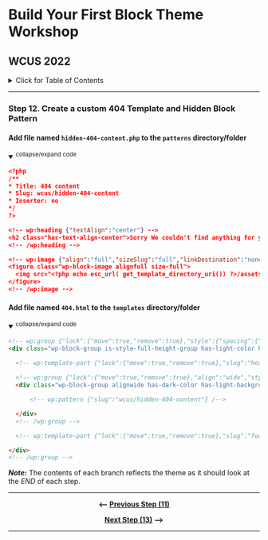 # Build Your First Block Theme Workshop
## WCUS 2022
<details><summary>Click for Table of Contents</summary>

- [Step 0.][0] Setting up Development Environment 
- [Step 1.][1] Create and Activate a Minimal Block Theme
- [Step 2.][2] Create and incorporate template parts
- [Step 3.][3] Create a theme.json file
- [Step 4.][4] Add Settings to theme.json
- [Step 5.][5] Refine Templates and Parts
- [Step 6.][6] Add styles to theme.json
- [Step 7.][7] Enqueue style.css for custom CSS
- [Step 8.][8] Register and use block styles and custom variables
- [Step 9.][9] Surface a block pattern via theme.json
- [Step 10.][10] Create a Template Layout Block Pattern
- [Step 11.][11] Create and Register singular.html
- [Step 12.][12] Create a custom 404 page __<--You Are Here__
- [Step 13.][13] Create and register a custom template
- [Step 14.][14] Create a style variation
- [Step 15.][15] Final - Export your theme!
</details>

---

### Step 12. Create a custom 404 Template and Hidden Block Pattern

#### Add file named `hidden-404-content.php` to the `patterns` directory/folder

<details open>
<summary>
<sup>collapse/expand code</sup>
</summary>

  ```json
<?php
/**
 * Title: 404 content
 * Slug: wcus/hidden-404-content
 * Inserter: no
 */
?>

<!-- wp:heading {"textAlign":"center"} -->
<h2 class="has-text-align-center">Sorry We couldn't find anything for you, here's a cute Wapuu instead.</h2>
<!-- /wp:heading -->

<!-- wp:image {"align":"full","sizeSlug":"full","linkDestination":"none"} -->
<figure class="wp-block-image alignfull size-full">
    <img src="<?php echo esc_url( get_template_directory_uri()) ?>/assets/images/surferpuu.jpeg" alt="<?php echo esc_attr__( 'WCUS 2022 Wapuu.', 'wcus' ) ?>"/>
</figure>
<!-- /wp:image -->
```
</details>
  
#### Add file named `404.html` to the `templates` directory/folder
<details open>
<summary>
<sup>collapse/expand code</sup>
</summary>

  ```html
<!-- wp:group {"lock":{"move":true,"remove":true},"style":{"spacing":{"padding":{"top":"0px","right":"0px","bottom":"30px","left":"0px"},"blockGap":"0px","margin":{"top":"0px","bottom":"0px"}}},"backgroundColor":"contrast","textColor":"light","className":"is-style-full-height-group","layout":{"inherit":true}} -->
<div class="wp-block-group is-style-full-height-group has-light-color has-contrast-background-color has-text-color has-background" style="margin-top:0px;margin-bottom:0px;padding-top:0px;padding-right:0px;padding-bottom:30px;padding-left:0px">
    
    <!-- wp:template-part {"lock":{"move":true,"remove":true},"slug":"header","align":"full"} /-->

    <!-- wp:group {"lock":{"move":true,"remove":true},"align":"wide","style":{"spacing":{"padding":{"top":"40px","right":"40px","bottom":"40px","left":"40px"}}},"backgroundColor":"light","textColor":"dark","layout":{"contentSize":""}} -->
    <div class="wp-block-group alignwide has-dark-color has-light-background-color has-text-color has-background" style="padding-top:40px;padding-right:40px;padding-bottom:40px;padding-left:40px">

        <!-- wp:pattern {"slug":"wcus/hidden-404-content"} /-->

    </div>
    <!-- /wp:group -->

    <!-- wp:template-part {"lock":{"move":true,"remove":true},"slug":"footer","align":"wide"} /-->

</div>
<!-- /wp:group -->
```
</details>

*__Note:__* The contents of each branch reflects the theme as it should look at the _END_ of each step.

---

<div align="center">

__<-- [Previous Step (11)][11]__

 __[Next Step (13)][13] -->__

</div>


---

[0]: ../../tree/step-0/#wcus-2022
[1]: ../../tree/step-1/#wcus-2022
[2]: ../../tree/step-2/#wcus-2022
[3]: ../../tree/step-3/#wcus-2022
[4]: ../../tree/step-4/#wcus-2022
[5]: ../../tree/step-5/#wcus-2022
[6]: ../../tree/step-6/#wcus-2022
[7]: ../../tree/step-7/#wcus-2022
[8]: ../../tree/step-8/#wcus-2022
[9]: ../../tree/step-9/#wcus-2022
[10]: ../../tree/step-10/#wcus-2022
[11]: ../../tree/step-11/#wcus-2022
[12]: ../../tree/step-12/#wcus-2022
[13]: ../../tree/step-13/#wcus-2022
[14]: ../../tree/step-14/#wcus-2022
[15]: ../../tree/final/#wcus-2022
